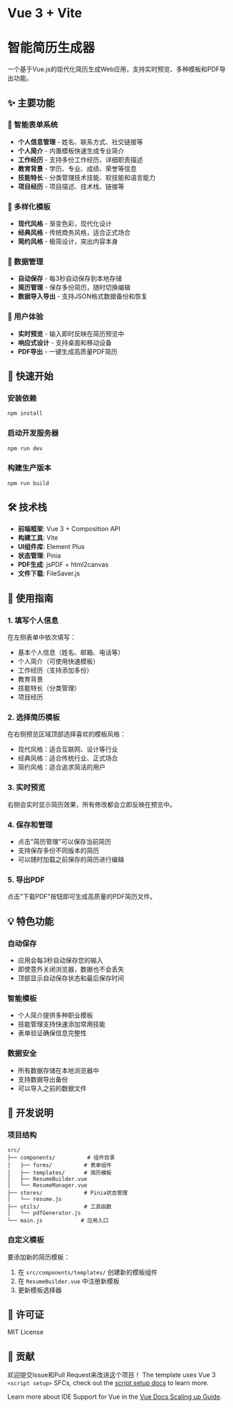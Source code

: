# Vue 3 + Vite

# 智能简历生成器

一个基于Vue.js的现代化简历生成Web应用，支持实时预览、多种模板和PDF导出功能。

## ✨ 主要功能

### 📝 智能表单系统
- **个人信息管理** - 姓名、联系方式、社交链接等
- **个人简介** - 内置模板快速生成专业简介
- **工作经历** - 支持多份工作经历，详细职责描述
- **教育背景** - 学历、专业、成绩、荣誉等信息
- **技能特长** - 分类管理技术技能、软技能和语言能力
- **项目经历** - 项目描述、技术栈、链接等

### 🎨 多样化模板
- **现代风格** - 渐变色彩，现代化设计
- **经典风格** - 传统商务风格，适合正式场合
- **简约风格** - 极简设计，突出内容本身

### 💾 数据管理
- **自动保存** - 每3秒自动保存到本地存储
- **简历管理** - 保存多份简历，随时切换编辑
- **数据导入导出** - 支持JSON格式数据备份和恢复

### 📱 用户体验
- **实时预览** - 输入即时反映在简历预览中
- **响应式设计** - 支持桌面和移动设备
- **PDF导出** - 一键生成高质量PDF简历

## 🚀 快速开始

### 安装依赖
```bash
npm install
```

### 启动开发服务器
```bash
npm run dev
```

### 构建生产版本
```bash
npm run build
```

## 🛠️ 技术栈

- **前端框架**: Vue 3 + Composition API
- **构建工具**: Vite
- **UI组件库**: Element Plus
- **状态管理**: Pinia
- **PDF生成**: jsPDF + html2canvas
- **文件下载**: FileSaver.js

## 📖 使用指南

### 1. 填写个人信息
在左侧表单中依次填写：
- 基本个人信息（姓名、邮箱、电话等）
- 个人简介（可使用快速模板）
- 工作经历（支持添加多份）
- 教育背景
- 技能特长（分类管理）
- 项目经历

### 2. 选择简历模板
在右侧预览区域顶部选择喜欢的模板风格：
- 现代风格：适合互联网、设计等行业
- 经典风格：适合传统行业、正式场合
- 简约风格：适合追求简洁的用户

### 3. 实时预览
右侧会实时显示简历效果，所有修改都会立即反映在预览中。

### 4. 保存和管理
- 点击"简历管理"可以保存当前简历
- 支持保存多份不同版本的简历
- 可以随时加载之前保存的简历进行编辑

### 5. 导出PDF
点击"下载PDF"按钮即可生成高质量的PDF简历文件。

## 💡 特色功能

### 自动保存
- 应用会每3秒自动保存您的输入
- 即使意外关闭浏览器，数据也不会丢失
- 顶部显示自动保存状态和最后保存时间

### 智能模板
- 个人简介提供多种职业模板
- 技能管理支持快速添加常用技能
- 表单验证确保信息完整性

### 数据安全
- 所有数据存储在本地浏览器中
- 支持数据导出备份
- 可以导入之前的数据文件

## 🔧 开发说明

### 项目结构
```
src/
├── components/          # 组件目录
│   ├── forms/          # 表单组件
│   ├── templates/      # 简历模板
│   ├── ResumeBuilder.vue
│   └── ResumeManager.vue
├── stores/             # Pinia状态管理
│   └── resume.js
├── utils/              # 工具函数
│   └── pdfGenerator.js
└── main.js            # 应用入口
```

### 自定义模板
要添加新的简历模板：
1. 在 `src/components/templates/` 创建新的模板组件
2. 在 `ResumeBuilder.vue` 中注册新模板
3. 更新模板选择器

## 📄 许可证

MIT License

## 🤝 贡献

欢迎提交Issue和Pull Request来改进这个项目！ The template uses Vue 3 `<script setup>` SFCs, check out the [script setup docs](https://v3.vuejs.org/api/sfc-script-setup.html#sfc-script-setup) to learn more.

Learn more about IDE Support for Vue in the [Vue Docs Scaling up Guide](https://vuejs.org/guide/scaling-up/tooling.html#ide-support).
